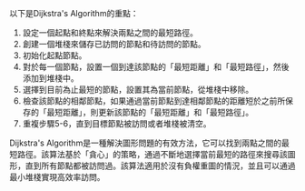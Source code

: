 

以下是Dijkstra's Algorithm的重點：

1. 設定一個起點和終點來解決兩點之間的最短路徑。
2. 創建一個堆棧來儲存已訪問的節點和待訪問的節點。
3. 初始化起點節點。
4. 對於每一個節點，設置一個到達該節點的「最短距離」和「最短路徑」，然後添加到堆棧中。
5. 選擇到目前為止最短的節點，設置其為當前節點，從堆棧中移除。
6. 檢查該節點的相鄰節點，如果通過當前節點到達相鄰節點的距離短於之前所保存的「最短距離」，則更新該節點的「最短距離」和「最短路徑」。
7. 重複步驟5-6，直到目標節點被訪問或者堆棧被清空。

Dijkstra's Algorithm是一種解決圖形問題的有效方法，它可以找到兩點之間的最短路徑。該算法基於「貪心」的策略，通過不斷地選擇當前最短的路徑來搜尋該圖形，直到所有節點都被訪問過。該算法適用於沒有負權重圖的情況，並且可以通過最小堆棧實現高效率訪問。